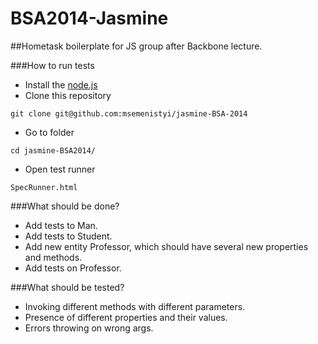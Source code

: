 BSA2014-Jasmine
===============================

##Hometask boilerplate for JS group after Backbone lecture.

###How to run tests
- Install the [node.js](http://nodejs.org/)
- Clone this repository
```shell
git clone git@github.com:msemenistyi/jasmine-BSA-2014
``` 
- Go to folder
```shell
cd jasmine-BSA2014/
```
- Open test runner
```shell
SpecRunner.html
```

###What should be done?
- Add tests to Man.
- Add tests to Student.
- Add new entity Professor, which should have several new properties and methods.
- Add tests on Professor.

###What should be tested?
- Invoking different methods with different parameters.
- Presence of different properties and their values.
- Errors throwing on wrong args.